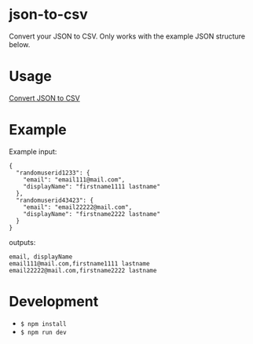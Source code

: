 # json-to-csv
Convert your JSON to CSV. Only works with the example JSON structure below.

# Usage
[Convert JSON to CSV](https://nandreas.github.io/json-to-csv/src/index.html)

# Example
Example input:
```
{
  "randomuserid1233": {
    "email": "email111@mail.com",
    "displayName": "firstname1111 lastname"
  },
  "randomuserid43423": {
    "email": "email22222@mail.com",
    "displayName": "firstname2222 lastname"
  }
}
```

outputs:
```
email, displayName
email111@mail.com,firstname1111 lastname
email22222@mail.com,firstname2222 lastname
```

# Development
- `$ npm install`
- `$ npm run dev`

